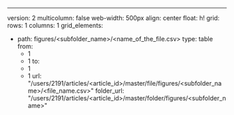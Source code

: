 
---
version: 2
multicolumn: false
web-width: 500px
align: center
float: h!
grid:
  rows: 1
  columns: 1
  grid_elements:
  - path: figures/<subfolder_name>/<name_of_the_file.csv>
    type: table
    from:
    - 1
    - 1
    to:
    - 1
    - 1
    url: "/users/2191/articles/<article_id>/master/file/figures/<subfolder_name>/<file_name.csv>"
    folder_url: "/users/2191/articles/<article_id>/master/folder/figures/<subfolder_name>"